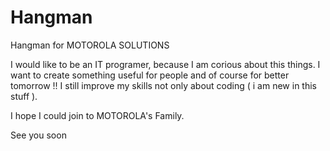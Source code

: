# Hangman
Hangman for MOTOROLA SOLUTIONS

I would like to be an IT programer, because I am corious about this things. I want to create something useful for people and of course for better tomorrow !! 
I still improve my skills not only about coding ( i am new in this stuff ).

I hope I could join to MOTOROLA's Family.

See you soon
